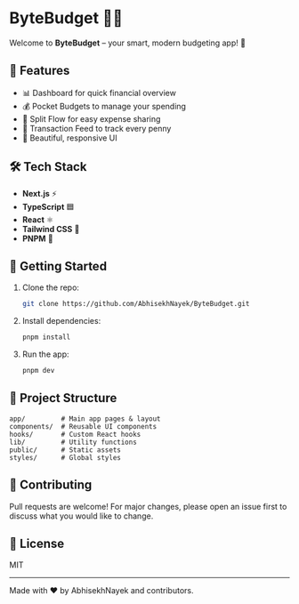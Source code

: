 # ByteBudget 🚀💸

Welcome to **ByteBudget** – your smart, modern budgeting app! 🎯

## 🌟 Features
- 📊 Dashboard for quick financial overview
- 💰 Pocket Budgets to manage your spending
- 🔄 Split Flow for easy expense sharing
- 📝 Transaction Feed to track every penny
- 🎨 Beautiful, responsive UI

## 🛠️ Tech Stack
- **Next.js** ⚡
- **TypeScript** 🟦
- **React** ⚛️
- **Tailwind CSS** 💅
- **PNPM** 🚀

## 🚦 Getting Started
1. Clone the repo:
   ```bash
   git clone https://github.com/AbhisekhNayek/ByteBudget.git
   ```
2. Install dependencies:
   ```bash
   pnpm install
   ```
3. Run the app:
   ```bash
   pnpm dev
   ```

## 📁 Project Structure
```
app/         # Main app pages & layout
components/  # Reusable UI components
hooks/       # Custom React hooks
lib/         # Utility functions
public/      # Static assets
styles/      # Global styles
```

## 🤝 Contributing
Pull requests are welcome! For major changes, please open an issue first to discuss what you would like to change.

## 📜 License
MIT

---
Made with ❤️ by AbhisekhNayek and contributors.
